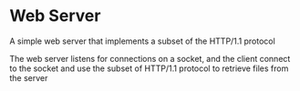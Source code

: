 # Web Server

A simple web server that implements a subset of the HTTP/1.1 protocol

The web server listens for connections on a socket, and the client connect to the socket and use the subset of HTTP/1.1 protocol to retrieve files from the server
